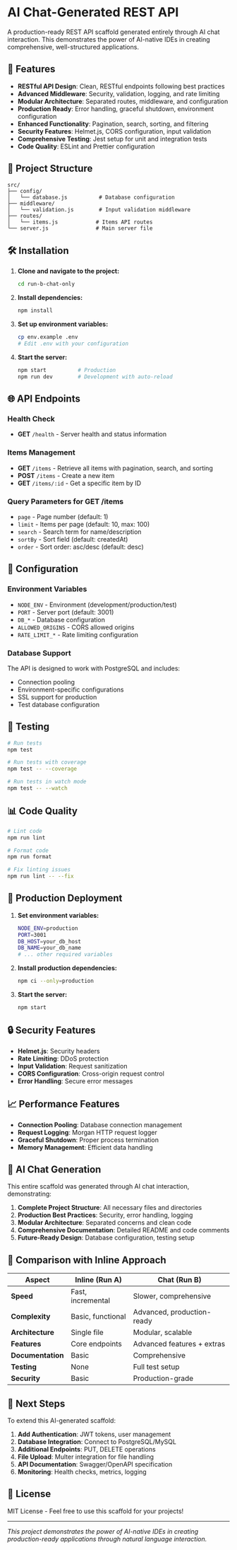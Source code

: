 # AI Chat-Generated REST API

A production-ready REST API scaffold generated entirely through AI chat interaction. This demonstrates the power of AI-native IDEs in creating comprehensive, well-structured applications.

## 🚀 Features

- **RESTful API Design**: Clean, RESTful endpoints following best practices
- **Advanced Middleware**: Security, validation, logging, and rate limiting
- **Modular Architecture**: Separated routes, middleware, and configuration
- **Production Ready**: Error handling, graceful shutdown, environment configuration
- **Enhanced Functionality**: Pagination, search, sorting, and filtering
- **Security Features**: Helmet.js, CORS configuration, input validation
- **Comprehensive Testing**: Jest setup for unit and integration tests
- **Code Quality**: ESLint and Prettier configuration

## 📁 Project Structure

```
src/
├── config/
│   └── database.js          # Database configuration
├── middleware/
│   └── validation.js        # Input validation middleware
├── routes/
│   └── items.js            # Items API routes
└── server.js               # Main server file
```

## 🛠️ Installation

1. **Clone and navigate to the project:**
   ```bash
   cd run-b-chat-only
   ```

2. **Install dependencies:**
   ```bash
   npm install
   ```

3. **Set up environment variables:**
   ```bash
   cp env.example .env
   # Edit .env with your configuration
   ```

4. **Start the server:**
   ```bash
   npm start          # Production
   npm run dev        # Development with auto-reload
   ```

## 🌐 API Endpoints

### Health Check
- **GET** `/health` - Server health and status information

### Items Management
- **GET** `/items` - Retrieve all items with pagination, search, and sorting
- **POST** `/items` - Create a new item
- **GET** `/items/:id` - Get a specific item by ID

### Query Parameters for GET /items
- `page` - Page number (default: 1)
- `limit` - Items per page (default: 10, max: 100)
- `search` - Search term for name/description
- `sortBy` - Sort field (default: createdAt)
- `order` - Sort order: asc/desc (default: desc)

## 🔧 Configuration

### Environment Variables
- `NODE_ENV` - Environment (development/production/test)
- `PORT` - Server port (default: 3001)
- `DB_*` - Database configuration
- `ALLOWED_ORIGINS` - CORS allowed origins
- `RATE_LIMIT_*` - Rate limiting configuration

### Database Support
The API is designed to work with PostgreSQL and includes:
- Connection pooling
- Environment-specific configurations
- SSL support for production
- Test database configuration

## 🧪 Testing

```bash
# Run tests
npm test

# Run tests with coverage
npm test -- --coverage

# Run tests in watch mode
npm test -- --watch
```

## 📊 Code Quality

```bash
# Lint code
npm run lint

# Format code
npm run format

# Fix linting issues
npm run lint -- --fix
```

## 🚀 Production Deployment

1. **Set environment variables:**
   ```bash
   NODE_ENV=production
   PORT=3001
   DB_HOST=your_db_host
   DB_NAME=your_db_name
   # ... other required variables
   ```

2. **Install production dependencies:**
   ```bash
   npm ci --only=production
   ```

3. **Start the server:**
   ```bash
   npm start
   ```

## 🔒 Security Features

- **Helmet.js**: Security headers
- **Rate Limiting**: DDoS protection
- **Input Validation**: Request sanitization
- **CORS Configuration**: Cross-origin request control
- **Error Handling**: Secure error messages

## 📈 Performance Features

- **Connection Pooling**: Database connection management
- **Request Logging**: Morgan HTTP request logger
- **Graceful Shutdown**: Proper process termination
- **Memory Management**: Efficient data handling

## 🤖 AI Chat Generation

This entire scaffold was generated through AI chat interaction, demonstrating:

1. **Complete Project Structure**: All necessary files and directories
2. **Production Best Practices**: Security, error handling, logging
3. **Modular Architecture**: Separated concerns and clean code
4. **Comprehensive Documentation**: Detailed README and code comments
5. **Future-Ready Design**: Database configuration, testing setup

## 🔄 Comparison with Inline Approach

| Aspect | Inline (Run A) | Chat (Run B) |
|--------|----------------|--------------|
| **Speed** | Fast, incremental | Slower, comprehensive |
| **Complexity** | Basic, functional | Advanced, production-ready |
| **Architecture** | Single file | Modular, scalable |
| **Features** | Core endpoints | Advanced features + extras |
| **Documentation** | Basic | Comprehensive |
| **Testing** | None | Full test setup |
| **Security** | Basic | Production-grade |

## 🎯 Next Steps

To extend this AI-generated scaffold:

1. **Add Authentication**: JWT tokens, user management
2. **Database Integration**: Connect to PostgreSQL/MySQL
3. **Additional Endpoints**: PUT, DELETE operations
4. **File Upload**: Multer integration for file handling
5. **API Documentation**: Swagger/OpenAPI specification
6. **Monitoring**: Health checks, metrics, logging

## 📝 License

MIT License - Feel free to use this scaffold for your projects!

---

*This project demonstrates the power of AI-native IDEs in creating production-ready applications through natural language interaction.*



